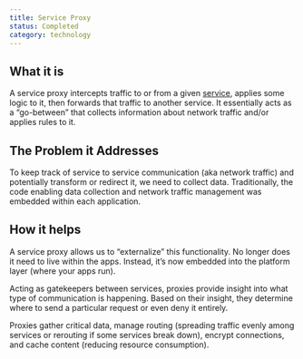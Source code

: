 ```yaml
---
title: Service Proxy
status: Completed
category: technology
---
```


## What it is
A service proxy intercepts traffic to or from a given [service](https://github.com/cncf/glossary/blob/main/definitions/service.md), applies some logic to it, then forwards that traffic to another service. It essentially acts as a “go-between” that collects information about network traffic and/or applies rules to it.

## The Problem it Addresses
To keep track of service to service communication (aka network traffic) and potentially transform or redirect it, we need to collect data. Traditionally, the code enabling data collection and network traffic management was embedded within each application.

## How it helps
A service proxy allows us to “externalize” this functionality. No longer does it need to live within the apps. Instead, it’s now embedded into the platform layer (where your apps run).

Acting as gatekeepers between services, proxies provide insight into what type of communication is happening. Based on their insight, they determine where to send a particular request or even deny it entirely.

Proxies gather critical data, manage routing (spreading traffic evenly among services or rerouting if some services break down), encrypt connections, and cache content (reducing resource consumption).

